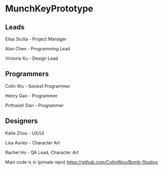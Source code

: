 # MunchKeyPrototype

## Leads

Elisa Sicilia - Project Manager

Alan Chen - Programming Lead

Victoria Xu - Design Lead

## Programmers

Colin Wu - Sexiest Programmer

Henry Gao - Programmer

Prithwish Dan - Programmer

## Designers

Katie Zhou - UX/UI

Lisa Asriev - Character Art

Rachel Ho - QA Lead, Character Art


Main code is in (private repo) https://github.com/CollinWoo/Bomb-Studios
